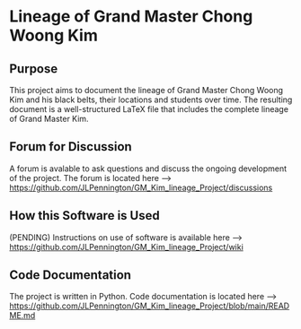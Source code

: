 
# Lineage of Grand Master Chong Woong Kim

## Purpose
This project aims to document the lineage of Grand Master Chong Woong Kim and his black belts, their locations and students over time. The resulting document is a well-structured LaTeX file that includes the complete lineage of Grand Master Kim.

## Forum for Discussion
A forum is avalable to ask questions and discuss the ongoing development of the project. The forum is located here --> https://github.com/JLPennington/GM_Kim_lineage_Project/discussions

## How this Software is Used
(PENDING) Instructions on use of software is available here --> https://github.com/JLPennington/GM_Kim_lineage_Project/wiki

## Code Documentation
The project is written in Python. Code documentation is located here --> https://github.com/JLPennington/GM_Kim_lineage_Project/blob/main/README.md  
